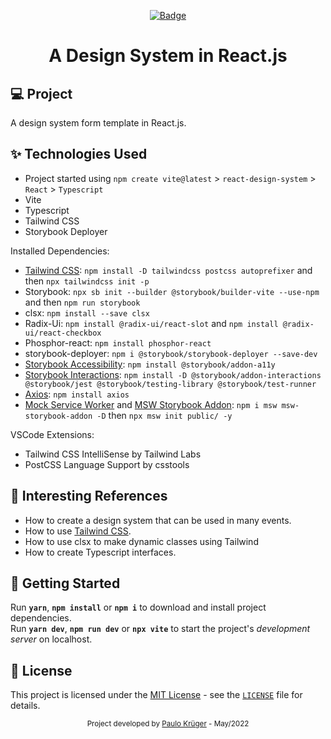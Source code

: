<div align="center">

[![Badge](https://img.shields.io/badge/🛠️%20Under%20Construction%20🛠️-ffff00)](#)

<!-- [![Badge](https://img.shields.io/badge/Finished%20Project-00aa00)](#) -->

<h1>
  A Design System in React.js<br>
</h1>

</div>

<!-- Some cool screenshots of the project: -->
<!-- <img alt="" title="" src=".github/example.png" /> -->

## 💻 Project

A design system form template in React.js.

## ✨ Technologies Used

- Project started using `npm create vite@latest` > `react-design-system` > `React` > `Typescript`
- Vite
- Typescript
- Tailwind CSS
- Storybook Deployer

Installed Dependencies:

<!-- -   Type definitions for Node: `npm install -D @types/node` -->

- [Tailwind CSS](https://tailwindcss.com/docs/installation): `npm install -D tailwindcss postcss autoprefixer` and then `npx tailwindcss init -p`
- Storybook: `npx sb init --builder @storybook/builder-vite --use-npm` and then `npm run storybook`
- clsx: `npm install --save clsx`
- Radix-Ui: `npm install @radix-ui/react-slot` and `npm install @radix-ui/react-checkbox`
- Phosphor-react: `npm install phosphor-react`
- storybook-deployer: `npm i @storybook/storybook-deployer --save-dev`
- [Storybook Accessibility](https://storybook.js.org/addons/@storybook/addon-a11y): `npm install @storybook/addon-a11y`
- [Storybook Interactions](https://storybook.js.org/docs/react/essentials/interactions): `npm install -D @storybook/addon-interactions @storybook/jest @storybook/testing-library @storybook/test-runner`
- [Axios](https://axios-http.com/ptbr/docs/intro): `npm install axios`
- [Mock Service Worker](https://mswjs.io/) and [MSW Storybook Addon](https://github.com/mswjs/msw-storybook-addon): `npm i msw msw-storybook-addon -D` then `npx msw init public/ -y`

VSCode Extensions:

- Tailwind CSS IntelliSense by Tailwind Labs
- PostCSS Language Support by csstools

<!-- - GraphQL by GraphQl Foundation -->

## 📜 Interesting References

- How to create a design system that can be used in many events.
- How to use [Tailwind CSS](https://tailwindcss.com/docs/installation).
- How to use clsx to make dynamic classes using Tailwind
- How to create Typescript interfaces.

## 🚀 Getting Started

Run **`yarn`**, **`npm install`** or **`npm i`** to download and install project dependencies.<br>
Run **`yarn dev`**, **`npm run dev`** or **`npx vite`** to start the project's _development server_ on localhost.<br>

## 📝 License

This project is licensed under the [MIT License](https://opensource.org/licenses/MIT) - see the [`LICENSE`](LICENSE) file for details.

<div align="center">
  <small>Project developed by <a href="https://github.com/paulokrg">Paulo Krüger</a> - May/2022</small>
</div>
